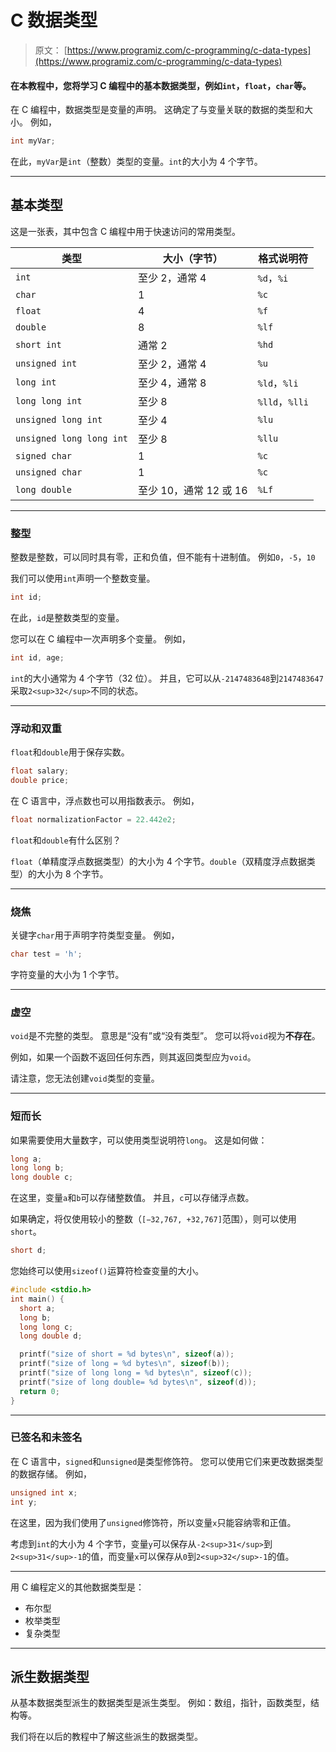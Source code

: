 # C 数据类型

> 原文： [https://www.programiz.com/c-programming/c-data-types](https://www.programiz.com/c-programming/c-data-types)

#### 在本教程中，您将学习 C 编程中的基本数据类型，例如`int`，`float`，`char`等。

在 C 编程中，数据类型是变量的声明。 这确定了与变量关联的数据的类型和大小。 例如，

```c
int myVar;
```

在此，`myVar`是`int`（整数）类型的变量。`int`的大小为 4 个字节。

* * *

## 基本类型

这是一张表，其中包含 C 编程中用于快速访问的常用类型。

| 类型 | 大小（字节） | 格式说明符 |
| --- | --- | --- |
| `int` | 至少 2，通常 4 | `%d`，`%i` |
| `char` | 1 | `%c` |
| `float` | 4 | `%f` |
| `double` | 8 | `%lf` |
| `short int` | 通常 2 | `%hd` |
| `unsigned int` | 至少 2，通常 4 | `%u` |
| `long int` | 至少 4，通常 8 | `%ld`，`%li` |
| `long long int` | 至少 8 | `%lld`，`%lli` |
| `unsigned long int` | 至少 4 | `%lu` |
| `unsigned long long int` | 至少 8 | `%llu` |
| `signed char` | 1 | `%c` |
| `unsigned char` | 1 | `%c` |
| `long double` | 至少 10，通常 12 或 16 | `%Lf` |

* * *

### 整型

整数是整数，可以同时具有零，正和负值，但不能有十进制值。 例如`0`，`-5`，`10`

我们可以使用`int`声明一个整数变量。

```c
int id;
```

在此，`id`是整数类型的变量。

您可以在 C 编程中一次声明多个变量。 例如，

```c
int id, age;
```

`int`的大小通常为 4 个字节（32 位）。 并且，它可以从`-2147483648`到`2147483647`采取`2<sup>32</sup>`不同的状态。

* * *

### 浮动和双重

`float`和`double`用于保存实数。

```c
float salary;
double price;
```

在 C 语言中，浮点数也可以用指数表示。 例如，

```c
float normalizationFactor = 22.442e2;
```

`float`和`double`有什么区别？

`float`（单精度浮点数据类型）的大小为 4 个字节。`double`（双精度浮点数据类型）的大小为 8 个字节。

* * *

### 烧焦

关键字`char`用于声明字符类型变量。 例如，

```c
char test = 'h';
```

字符变量的大小为 1 个字节。

* * *

### 虚空

`void`是不完整的类型。 意思是“没有”或“没有类型”。 您可以将`void`视为**不存在**。

例如，如果一个函数不返回任何东西，则其返回类型应为`void`。

请注意，您无法创建`void`类型的变量。

* * *

### 短而长

如果需要使用大量数字，可以使用类型说明符`long`。 这是如何做：

```c
long a;
long long b;
long double c;
```

在这里，变量`a`和`b`可以存储整数值。 并且，`c`可以存储浮点数。

如果确定，将仅使用较小的整数（`[−32,767, +32,767]`范围），则可以使用`short`。

```c
short d;
```

您始终可以使用`sizeof()`运算符检查变量的大小。

```c
#include <stdio.h>      
int main() {
  short a;
  long b;
  long long c;
  long double d;

  printf("size of short = %d bytes\n", sizeof(a));
  printf("size of long = %d bytes\n", sizeof(b));
  printf("size of long long = %d bytes\n", sizeof(c));
  printf("size of long double= %d bytes\n", sizeof(d));
  return 0;
}
```

* * *

### 已签名和未签名

在 C 语言中，`signed`和`unsigned`是类型修饰符。 您可以使用它们来更改数据类型的数据存储。 例如，

```c
unsigned int x;
int y;
```

在这里，因为我们使用了`unsigned`修饰符，所以变量`x`只能容纳零和正值。

考虑到`int`的大小为 4 个字节，变量`y`可以保存从`-2<sup>31</sup>`到`2<sup>31</sup>-1`的值，而变量`x`可以保存从`0`到`2<sup>32</sup>-1`的值。

* * *

用 C 编程定义的其他数据类型是：

*   布尔型
*   枚举类型
*   复杂类型

* * *

## 派生数据类型

从基本数据类型派生的数据类型是派生类型。 例如：数组，指针，函数类型，结构等。

我们将在以后的教程中了解这些派生的数据类型。